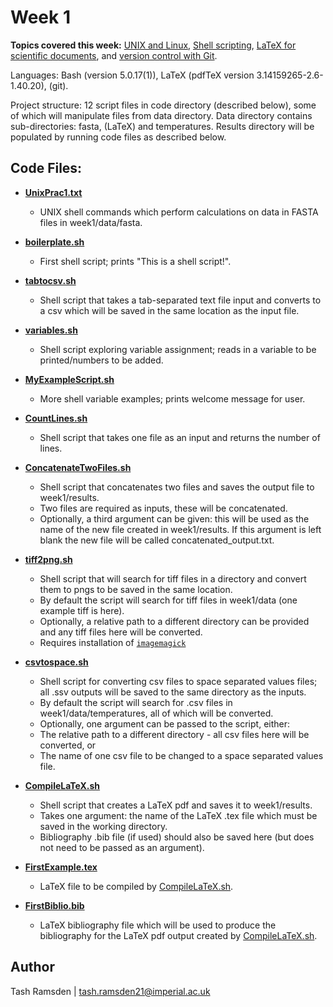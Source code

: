 # Week 1

**Topics covered this week:** [UNIX and Linux](https://mhasoba.github.io/TheMulQuaBio/notebooks/01-Unix.html), [Shell scripting](https://mhasoba.github.io/TheMulQuaBio/notebooks/02-ShellScripting.html), [LaTeX for scientific documents](https://mhasoba.github.io/TheMulQuaBio/notebooks/04-LaTeX.html), and [version control with Git](https://mhasoba.github.io/TheMulQuaBio/notebooks/03-Git.html).

Languages: Bash (version 5.0.17(1)), LaTeX (pdfTeX version 3.14159265-2.6-1.40.20), (git).

Project structure: 12 script files in code directory (described below), some of which will manipulate files from data directory. Data directory contains sub-directories: fasta, (LaTeX) and temperatures. Results directory will be populated by running code files as described below.

## Code Files:

* [**UnixPrac1.txt**](code/UnixPrac1.txt)
  * UNIX shell commands which perform calculations on data in FASTA files in week1/data/fasta.
  
* [**boilerplate.sh**](code/boilerplate.sh)
  * First shell script; prints "This is a shell script!".
  
* [**tabtocsv.sh**](code/tabtocsv.sh)
  * Shell script that takes a tab-separated text file input and converts to a csv which will be saved in the same location as the input file.
  
* [**variables.sh**](code/variables.sh)
  * Shell script exploring variable assignment; reads in a variable to be printed/numbers to be added.
  
* [**MyExampleScript.sh**](code/MyExampleScript.sh)
  * More shell variable examples; prints welcome message for user.
  
* [**CountLines.sh**](code/CountLines.sh)
  * Shell script that takes one file as an input and returns the number of lines.
  
* [**ConcatenateTwoFiles.sh**](code/ConcatenateTwoFiles.sh)
  * Shell script that concatenates two files and saves the output file to week1/results.
  * Two files are required as inputs, these will be concatenated.
  * Optionally, a third argument can be given: this will be used as the name of the new file created in week1/results. If this argument is left blank the new file will be called concatenated_output.txt.
  
* [**tiff2png.sh**](code/tiff2png.sh)
  * Shell script that will search for tiff files in a directory and convert them to pngs to be saved in the same location.
  * By default the script will search for tiff files in week1/data (one example tiff is here).
  * Optionally, a relative path to a different directory can be provided and any tiff files here will be converted.
  * Requires installation of [`imagemagick`](https://imagemagick.org/index.php)

* [**csvtospace.sh**](code/csvtospace.sh)
  * Shell script for converting csv files to space separated values files; all .ssv outputs will be saved to the same directory as the inputs.
  * By default the script will search for .csv files in week1/data/temperatures, all of which will be converted.
  * Optionally, one argument can be passed to the script, either:
  * The relative path to a different directory - all csv files here will be converted, or
  * The name of one csv file to be changed to a space separated values file.

* [**CompileLaTeX.sh**](code/CompileLaTeX.sh)
  * Shell script that creates a LaTeX pdf and saves it to week1/results. 
  * Takes one argument: the name of the LaTeX .tex file which must be saved in the working directory.
  * Bibliography .bib file (if used) should also be saved here (but does not need to be passed as an argument).

* [**FirstExample.tex**](code/FirstExample.tex)
    * LaTeX file to be compiled by [CompileLaTeX.sh](code/CompileLaTeX.sh).

* [**FirstBiblio.bib**](code/FirstBiblio.bib)
    * LaTeX bibliography file which will be used to produce the bibliography for the LaTeX pdf output created by [CompileLaTeX.sh](code/CompileLaTeX.sh).

## Author

Tash Ramsden | tash.ramsden21@imperial.ac.uk
